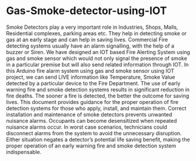 # Gas-Smoke-detector-using-IOT
Smoke Detectors play a very important role in Industries, Shops, Malls, Residential complexes, parking areas etc. They help in detecting smoke or gas at an early stage and can help in saving lives. Commercial Fire detecting systems usually have an alarm signalling, with the help of a buzzer or Siren. We have designed an IOT based Fire Alerting System using gas and smoke sensor which would not only signal the presence of smoke in a particular premise but will also send related information through IOT. In this Arduino fire alarm system using gas and smoke sensor using IOT project, we can send LIVE information like Temperature, Smoke Value detected by a particular device to the Fire Department. The use of early warning fire and smoke detection systems results in significant reduction in fire deaths. The sooner a fire is detected, the better the outcome for saving lives. This document provides guidance for the proper operation of fire detection systems for those who apply, install, and maintain them. Correct installation and maintenance of smoke detectors prevents unwanted nuisance alarms. Occupants can become desensitized when repeated nuisance alarms occur. In worst case scenarios, technicians could disconnect alarms from the system to avoid the unnecessary disruption. Either situation negates a detector’s potential life saving benefit, making the proper operation of an early warning fire and smoke detection system indispensable.
